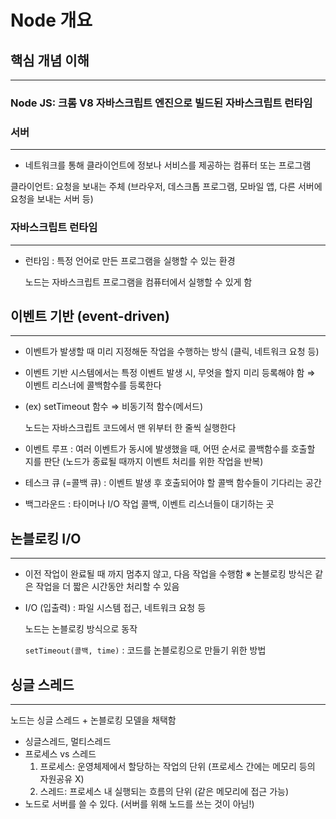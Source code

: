 # Node 개요

## 핵심 개념 이해

---

### Node JS: 크롬 V8 자바스크립트 엔진으로 빌드된 자바스크립트 런타임

### 서버

---

- 네트워크를 통해 클라이언트에 정보나 서비스를 제공하는 컴퓨터 또는 프로그램

클라이언트: 요청을 보내는 주체
 (브라우저, 데스크톱 프로그램, 모바일 앱, 다른 서버에 요청을 보내는 서버 등)

### 자바스크립트 런타임

---

- 런타임 : 특정 언어로 만든 프로그램을 실행할 수 있는 환경

    노드는 자바스크립트 프로그램을 컴퓨터에서 실행할 수 있게 함

## 이벤트 기반 (event-driven)

---

- 이벤트가 발생할 때 미리 지정해둔 작업을 수행하는 방식 (클릭, 네트워크 요청 등)
- 이벤트 기반 시스템에서는 특정 이벤트 발생 시, 무엇을 할지 미리 등록해야 함
⇒ 이벤트 리스너에 콜백함수를 등록한다
- (ex) setTimeout 함수 ⇒ 비동기적 함수(메서드)

    노드는 자바스크립트 코드에서 맨 위부터 한 줄씩 실행한다

- 이벤트 루프 : 여러 이벤트가 동시에 발생했을 때, 어떤 순서로 콜백함수를 호출할 지를 판단 (노드가 종료될 때까지 이벤트 처리를 위한 작업을 반복)
- 테스크 큐 (=콜백 큐) : 이벤트 발생 후 호출되어야 할 콜백 함수들이 기다리는 공간
- 백그라운드 : 타이머나 I/O 작업 콜백, 이벤트 리스너들이 대기하는 곳

## 논블로킹 I/O

---

- 이전 작업이 완료될 때 까지 멈추지 않고, 다음 작업을 수행함 
※ 논블로킹 방식은 같은 작업을 더 짧은 시간동안 처리할 수 있음
- I/O (입출력) : 파일 시스템 접근, 네트워크 요청 등

    노드는 논블로킹 방식으로 동작

    `setTimeout(콜백, time)` : 코드를 논블로킹으로 만들기 위한 방법

## 싱글 스레드

---

노드는 싱글 스레드 + 논블로킹 모델을 채택함

- 싱글스레드, 멀티스레드
- 프로세스 vs 스레드
    1. 프로세스: 운영체제에서 할당하는 작업의 단위 (프로세스 간에는 메모리 등의 자원공유 X) 
    2. 스레드: 프로세스 내 실행되는 흐름의 단위 (같은 메모리에 접근 가능)
- 노드로 서버를 쓸 수 있다. (서버를 위해 노드를 쓰는 것이 아님!)